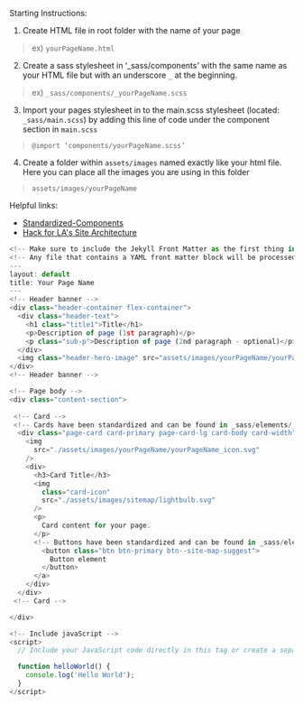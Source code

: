Starting Instructions:

1. Create HTML file in root folder with the name of your page 
> ex) ``yourPageName.html``

2. Create a sass stylesheet in ‘_sass/components’ with the same name as your HTML file but with an underscore ``_`` at the beginning. 
> ex) ``_sass/components/_yourPageName.scss``

3. Import your pages stylesheet in to the main.scss stylesheet (located: ``_sass/main.scss``) by adding this line of code under the component section in ``main.scss``
> ``@import ‘components/yourPageName.scss’``

4. Create a folder within ``assets/images`` named exactly like your html file. Here you can place all the images you are using in this folder
> ``assets/images/yourPageName``

Helpful links:
* [Standardized-Components](Standardized-Components)
* [Hack for LA's Site Architecture](Hack-for-LA's-Site-Architecture)
```js
<!-- Make sure to include the Jekyll Front Matter as the first thing in the file. Following the format below. -->
<!-- Any file that contains a YAML front matter block will be processed by Jekyll as a special file.-->
--- 
layout: default 
title: Your Page Name 
---
<!-- Header banner -->
<div class="header-container flex-container">
  <div class="header-text">
    <h1 class="title1">Title</h1>
    <p>Description of page (1st paragraph)</p>
    <p class="sub-p">Description of page (2nd paragraph - optional)</p>
  </div>
  <img class="header-hero-image" src="assets/images/yourPageName/yourPageName-icon.svg" alt="description of the image goes here" />
</div>
<!-- Header banner -->

<!-- Page body -->
<div class="content-section">
 
 <!-- Card -->
 <!-- Cards have been standardized and can be found in _sass/elements/_cards-->
  <div class="page-card card-primary page-card-lg card-body card-width">
    <img
      src="./assets/images/yourPageName/yourPageName_icon.svg"
    />
    <div>
      <h3>Card Title</h3>
      <img
        class="card-icon"
        src="./assets/images/sitemap/lightbulb.svg"
      />
      <p>
        Card content for your page.
      </p>
      <!-- Buttons have been standardized and can be found in _sass/elements/_buttons.scss-->
        <button class="btn btn-primary btn--site-map-suggest">
          Button element
        </button>
      </a>
    </div>
  </div>
 <!-- Card -->

</div>

<!-- Include javaScript -->
<script>
  // Include your JavaScript code directly in this tag or create a separate file and import code.

  function helloWorld() {
    console.log('Hello World');
  }
</script>


```
